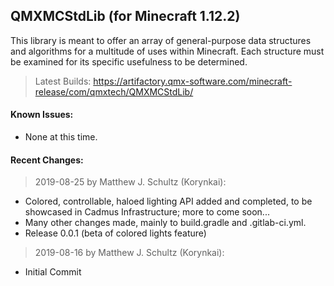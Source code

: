 ## QMXMCStdLib (for Minecraft 1.12.2)

This library is meant to offer an array of general-purpose data structures and algorithms for a multitude of uses within Minecraft. Each structure must be examined for its specific usefulness to be determined.

>Latest Builds: https://artifactory.qmx-software.com/minecraft-release/com/qmxtech/QMXMCStdLib/<br>

#### Known Issues:

* None at this time.

#### Recent Changes:

>2019-08-25 by Matthew J. Schultz (Korynkai):

* Colored, controllable, haloed lighting API added and completed, to be showcased in Cadmus Infrastructure; more to come soon...
* Many other changes made, mainly to build.gradle and .gitlab-ci.yml.
* Release 0.0.1 (beta of colored lights feature)

>2019-08-16 by Matthew J. Schultz (Korynkai):

* Initial Commit

